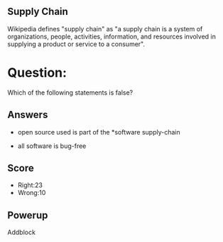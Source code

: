 ## Supply Chain
Wikipedia defines "supply chain"
as "a supply chain is a system of organizations,
people, activities, information,
and resources involved in supplying
a product or service to a consumer".

# Question:
Which of the following statements is false?

## Answers
- open source used is part of the *software supply-chain
* all software is bug-free


## Score
- Right:23
- Wrong:10

## Powerup
Addblock